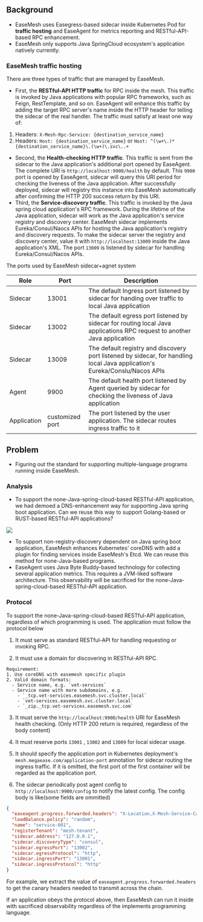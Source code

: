 

## Background

* EaseMesh uses Easegress-based sidecar inside Kubernetes Pod for **traffic hosting** and  EaseAgent for metrics reporting and RESTful-API-based RPC enhancement.
* EaseMesh only supports Java SpringCloud ecosystem's application natively currently.

### EaseMesh traffic hosting

There are three types of traffic that are managed by EaseMesh.

* First, the **RESTful-API HTTP traffic** for RPC inside the mesh. This traffic is invoked by Java applications with popular RPC frameworks, such as Feign, RestTemplate, and so on. EaseAgent will enhance this traffic by adding the target RPC server's name inside the HTTP header for telling the sidecar of the real handler. The traffic must satisfy at least one way of:

1. Headers: `X-Mesh-Rpc-Service: {destination_service_name}`
2. Headers: `Host: {destination_service_name}` or `Host: ^(\w+\.)*{destination_service_name}\.(\w+)\.svc\..+`

* Second, the **Health-checking HTTP traffic**. This traffic is sent from the sidecar to the Java application's additional port opened by EaseAgent.  The complete URI is `http://localhost:9900/health` by default. This `9900` port is opened by EaseAgent, sidecar will query this URI period for checking the liveness of the Java application. After successfully deployed, sidecar will registry this instance into EaseMesh automatically after confirming the HTTP 200 success return by this URI.
* Third, the **Service-discovery traffic**. This traffic is invoked by the Java spring cloud application's RPC framework. During the lifetime of the Java application, sidecar will work as the Java application's service registry and discovery center. EaseMesh sidecar implements Eureka/Consul/Naocs APIs for hosting the Java application's registry and discovery requests. To make the sidecar server the registry and discovery center, value it with `http://localhost:13009` inside the Java application's  XML. The port `13009` is listened by sidecar for handling Eureka/Consul/Nacos APIs.

The ports used by EaseMesh sidecar+agnet system

| Role        | Port              | Description                                                                                                                 |
|-------------|-------------------|-----------------------------------------------------------------------------------------------------------------------------|
| Sidecar     | 13001             | The default Ingress port listened by sidecar for handing over traffic to local Java application                             |
| Sidecar     | 13002             | The default egress port listened by sidecar for routing local Java applications RPC request to another Java application     |
| Sidecar     | 13009             | The default registry and discovery port listened by sidecar, for handling local Java application's Eureka/Conslu/Nacos APIs |
| Agent       | 9900              | The default health port listened by Agent queried by sidecar for checking the liveness of Java application                  |
| Application | customized port | The port listened by the user application. The sidecar routes ingress traffic to it                                         |



## Problem

* Figuring out the standard for supporting multiple-language programs running inside EaseMesh.

### Analysis

* To support the none-Java-spring-cloud-based RESTful-API application, we had demoed a DNS-enhancement way for supporting Java spring boot application. Can we reuse this way to support Golang-based or RUST-based  RESTful-API applications?

[![](https://mermaid.ink/img/eyJjb2RlIjoic2VxdWVuY2VEaWFncmFtXG4gICAgSmF2YUFQUCAtPj4gK2NvcmVETlMgOiBhc2tpbmcgdGhlIGRvbWFpbiBhbmFseXNpc1xuICAgIGNvcmVETlMgLT4-ICtFdGNkIDogc2VhcmNoIHNlcnZpY2UgaW4gRWFzZU1lc2ggRXRjZFxuICAgIEV0Y2QgLT4-IC1jb3JlRE5TIDogcmV0dXJuIGxvY2FsIHNpZGVjYXIgYWRkcmVzcyBpZiBpdCdzIGEgbWVzaCBzZXJ2aWNlc1xuICAgIGNvcmVETlMgLT4-ICAtSmF2YUFQUCA6IHJldHVybiB0aGUgbG9jYWwgc2lkZWNhciBhZGRyXG4gICAgSmF2YUFQUCAtPj4gK2xvY2FsU2lkZWNhciA6IFJFU1RmdWwgcmVxdWVzdFxuICAgIGxvY2FsU2lkZWNhciAtPj4gK3RhcmdldFNpZGVjYXIgOiByb3V0aW5nIHRvIHRhcmdldCBzZXJ2ZXIncyBzaWRlY2FyXG4gICAgdGFyZ2V0U2lkZWNhciAtPj4gK3RhcmdldEphdmFBUFA6IHJvdXRpbmcgdG8gdGhlIHJlYWwgaGFuZGxlclxuICAgIHRhcmdldEphdmFBUFAgLT4-IC10YXJnZXRTaWRlY2FyOiByZXR1cm4gdGhlIHJlc3VsdFxuICAgIHRhcmdldFNpZGVjYXIgLT4-IC1sb2NhbFNpZGVjYXI6IHJldHVybiB0aGUgcmVzdWx0XG4gICAgbG9jYWxTaWRlY2FyIC0-PiAtSmF2YUFQUCA6IHJldHVybiB0aGUgcmVzc3VsdCIsIm1lcm1haWQiOnsidGhlbWUiOiJkZWZhdWx0In0sInVwZGF0ZUVkaXRvciI6ZmFsc2UsImF1dG9TeW5jIjp0cnVlLCJ1cGRhdGVEaWFncmFtIjpmYWxzZX0)](https://mermaid-js.github.io/mermaid-live-editor/edit/#eyJjb2RlIjoic2VxdWVuY2VEaWFncmFtXG4gICAgSmF2YUFQUCAtPj4gK2NvcmVETlMgOiBhc2tpbmcgdGhlIGRvbWFpbiBhbmFseXNpc1xuICAgIGNvcmVETlMgLT4-ICtFdGNkIDogc2VhcmNoIHNlcnZpY2UgaW4gRWFzZU1lc2ggRXRjZFxuICAgIEV0Y2QgLT4-IC1jb3JlRE5TIDogcmV0dXJuIGxvY2FsIHNpZGVjYXIgYWRkcmVzcyBpZiBpdCdzIGEgbWVzaCBzZXJ2aWNlc1xuICAgIGNvcmVETlMgLT4-ICAtSmF2YUFQUCA6IHJldHVybiB0aGUgbG9jYWwgc2lkZWNhciBhZGRyXG4gICAgSmF2YUFQUCAtPj4gK2xvY2FsU2lkZWNhciA6IFJFU1RmdWwgcmVxdWVzdFxuICAgIGxvY2FsU2lkZWNhciAtPj4gK3RhcmdldFNpZGVjYXIgOiByb3V0aW5nIHRvIHRhcmdldCBzZXJ2ZXIncyBzaWRlY2FyXG4gICAgdGFyZ2V0U2lkZWNhciAtPj4gK3RhcmdldEphdmFBUFA6IHJvdXRpbmcgdG8gdGhlIHJlYWwgaGFuZGxlclxuICAgIHRhcmdldEphdmFBUFAgLT4-IC10YXJnZXRTaWRlY2FyOiByZXR1cm4gdGhlIHJlc3VsdFxuICAgIHRhcmdldFNpZGVjYXIgLT4-IC1sb2NhbFNpZGVjYXI6IHJldHVybiB0aGUgcmVzdWx0XG4gICAgbG9jYWxTaWRlY2FyIC0-PiAtSmF2YUFQUCA6IHJldHVybiB0aGUgcmVzc3VsdCIsIm1lcm1haWQiOiJ7XG4gIFwidGhlbWVcIjogXCJkZWZhdWx0XCJcbn0iLCJ1cGRhdGVFZGl0b3IiOmZhbHNlLCJhdXRvU3luYyI6dHJ1ZSwidXBkYXRlRGlhZ3JhbSI6ZmFsc2V9)

* To support non-registry-discovery dependent on Java spring boot application, EaseMesh enhances Kubernetes' coreDNS with add a plugin for finding services inside EaseMesh's Etcd. We can reuse this method for none-Java-based programs.
* EaseAgent uses Java Byte Buddy-based technology for collecting several application metrics. This requires a JVM-liked software architecture. This observability will be sacrificed for the none-Java-spring-cloud-based RESTful-API application.

### Protocol

To support the none-Java-spring-cloud-based RESTful-API application, regardless of which programming is used. The application must follow the protocol below

1. It must serve as standard RESTful-API for handling requesting or invoking RPC.

2. It must use a domain for discovering in RESTful-API RPC.

```plain
Requirement:
1. Use coreDNS with easemesh specific plugin
2. Valid domain formats:
  - Service name, e.g. `vet-services`
  - Service name with more subdomains, e.g.
    - `_tcp.vet-services.easemesh.svc.cluster.local`
    - `vet-services.easemesh.svc.cluster.local`
    - `_zip._tcp.vet-services.easemesh.svc.com`

```

3. It must serve the `http://localhost:9900/health` URI for EaseMesh health checking. (Only HTTP 200 return is required, regardless of the body content)

4. It must reserve ports `13001` , `13002` and `13009` for local sidecar usage.

5. It should specify the application port in Kubernetes deployment's `mesh.megaease.com/application-port` annotation for sidecar routing the ingress traffic. If it is omitted, the first port of the first container will be regarded as the application port.

6. The sidecar periodically post agent config to `http://localhost:9900/config` to notify the latest config. The config body is like(some fields are ommitted)

```json
{
  "easeagent.progress.forwarded.headers": "X-Location,X-Mesh-Service-Canary,X-Phone-Os",
  "loadBalance.policy": "random",
  "name": "service-001",
  "registerTenant": "mesh-tenant",
  "sidecar.address": "127.0.0.1",
  "sidecar.discoveryType": "consul",
  "sidecar.egressPort": "13002",
  "sidecar.egressProtocol": "http",
  "sidecar.ingressPort": "13001",
  "sidecar.ingressProtocol": "http"
}
```

For example, we extract the value of `easeagent.progress.forwarded.headers` to get the canary headers needed to transmit across the chain.

If an application obeys the protocol above, then EaseMesh can run it inside with sacrificed observability regardless of the implements programming language.
